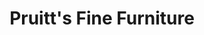 ---
title: "Pruitt's Fine Furniture"
url: /prescott-valley/pruitts-fine-furniture/
shop: furniture
---